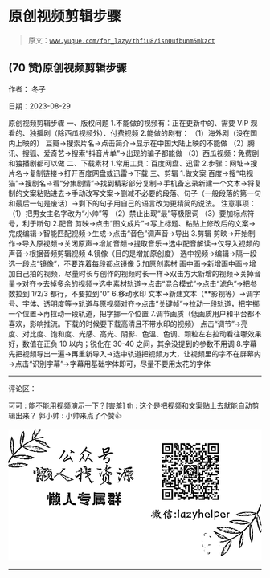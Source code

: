 # 原创视频剪辑步骤

> 原文：[`www.yuque.com/for_lazy/thfiu8/isn0ufbunm5mkzct`](https://www.yuque.com/for_lazy/thfiu8/isn0ufbunm5mkzct)

## (70 赞)原创视频剪辑步骤

作者： 冬子

日期：2023-08-29

原创视频剪辑步骤
一、版权问题
1.不能做的视频有：正在更新中的、需要 VIP 观看的、独播剧（除西瓜视频外）、付费视频
2.能做的剧有：
（1）海外剧（没在国内上映的）
豆瓣→搜索片名→点击简介→显示在中国大陆上映的不能做
（2）腾讯、搜狐、爱奇艺→搜索“抖音片单”→出现的骗子都能做
（3）西瓜视频：免费剧和独播剧都可以做
二、下载素材
1.常用工具：百度网盘、迅雷
2.步骤：网址→搜片名→复制链接→打开百度网盘或迅雷→下载
三、剪辑
1.做文案
百度→搜“电视猫”→搜剧名→看“分集剧情”→找到精彩部分复制→手机备忘录新建一个文本→将复制的文案粘贴进去→手动改写文案→删减不必要的段落、句子（一般段落的第一句和最后一句是废话）→剩下的句子用自己的语言改为更精简的说法。
注意事项：（1）把男女主名字改为“小帅”等
（2）禁止出现“最”等极限词
（3）要加标点符号，利于断句
2.配音
剪映→点击“图文成片”→写上标题、粘贴上修改后的文案→完成编辑→智能匹配视频→生成→点击“音色”调声音→导出
3.剪辑
剪映→开始制作→导入原视频→关闭原声→增加音频→提取音乐→选中配音解读→仅导入视频的声音→根据音频剪辑视频
4.镜像（目的是增加原创度）
选中视频→编辑→隔一段选一段点“镜像”，不要连着每段都点镜像
5.加原创素材
画中画→新增画中画→增加自己拍的视频，尽量时长与创作的视频时长一样→双击方大新增的视频→关掉音量→对齐→去掉多余的视频→选中素材轨道→点击“混合模式”→点击“滤色”→把参数拉到 1/2/3 都行，不要拉到“0”
6.移动水印
文本→新建文本（**影视等）→调字号、字体、透明度等→轨道与原视频对齐→点击“关键帧”→拉动一段轨道，把字挪一个位置→再拉动一段轨道，把字挪一个位置
7.调节画质（低画质用户和平台都不喜欢，影响推流。下载的时候要下载高清且不带水印的视频）
点击“调节”→亮度、对比度、饱和度、光感、高光、阴影、色温、色调、颗粒左右拉动看往哪效果好，数值在正负 10 以内；锐化在 30-40 之间，其余没提到的参数不用调
8.字幕
先把视频导出一遍→再重新导入→选中轨道把视频方大，让视频里的字不在屏幕内→点击“识别字幕”→字幕用基础字体即可，尽量不要用太花的字体

* * *

评论区：

可可 : 能不能用视频演示一下？[害羞]
th : 这个是把视频和文案贴上去就能自动剪辑出来？
郭小帅 : 小帅来点了个赞👍

![](img/1c37d505930596d12a88ab23e11aa07a.png)

* * *